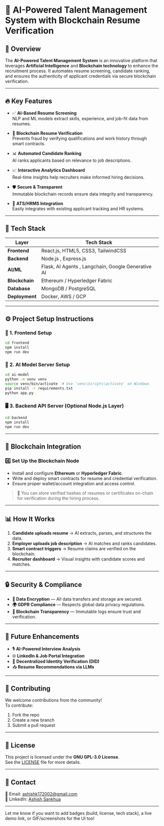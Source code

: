 

# 🚀 AI-Powered Talent Management System with Blockchain Resume Verification

## 📌 Overview  
The **AI-Powered Talent Management System** is an innovative platform that leverages **Artificial Intelligence** and **Blockchain technology** to enhance the recruitment process. It automates resume screening, candidate ranking, and ensures the authenticity of applicant credentials via secure blockchain verification.

---

## 🔥 Key Features
- ✅ **AI-Based Resume Screening**  
  NLP and ML models extract skills, experience, and job-fit data from resumes.

- 🔐 **Blockchain Resume Verification**  
  Prevents fraud by verifying qualifications and work history through smart contracts.

- 📊 **Automated Candidate Ranking**  
  AI ranks applicants based on relevance to job descriptions.

- 📈 **Interactive Analytics Dashboard**  
  Real-time insights help recruiters make informed hiring decisions.

- 🛡️ **Secure & Transparent**  
  Immutable blockchain records ensure data integrity and transparency.

- 🔄 **ATS/HRMS Integration**  
  Easily integrates with existing applicant tracking and HR systems.

---

## 🧰 Tech Stack

| Layer         | Tech Stack                                      |
|---------------|--------------------------------------------------|
| **Frontend**  | React.js, HTML5, CSS3, TailwindCSS                            |
| **Backend**   | Node.js , Express.js     |
| **AI/ML**     |  Flask,  AI Agents , Langchain, Google Generative AI            |
| **Blockchain**| Ethereum / Hyperledger Fabric                    |
| **Database**  | MongoDB / PostgreSQL                             |
| **Deployment**| Docker, AWS / GCP                                |

---

## ⚙️ Project Setup Instructions

### 🔧 1. Frontend Setup
```bash
cd frontend
npm install
npm run dev
```

### 🧠 2. AI Model Server Setup
```bash
cd ai-model
python -m venv venv
source venv/bin/activate  # Use `venv\Scripts\activate` on Windows
pip install -r requirements.txt
python app.py
```

### 🖥️ 3. Backend API Server (Optional Node.js Layer)
```bash
cd backend
npm install
npm run dev
```

---

## 🔗 Blockchain Integration

### 4️⃣ Set Up the Blockchain Node
- Install and configure **Ethereum** or **Hyperledger Fabric**.
- Write and deploy smart contracts for resume and credential verification.
- Ensure proper wallet/account integration and access control.

> 📍 You can store verified hashes of resumes or certificates on-chain for verification during the hiring process.

---

## 📊 How It Works

1. **Candidate uploads resume** → AI extracts, parses, and structures the data.
2. **Employer uploads job description** → AI matches and ranks candidates.
3. **Smart contract triggers** → Resume claims are verified on the blockchain.
4. **Recruiter dashboard** → Visual insights with candidate scores and matches.

---

## 🔒 Security & Compliance

- **🔐 Data Encryption** — All data transfers and storage are secured.
- **🌍 GDPR Compliance** — Respects global data privacy regulations.
- **🧾 Blockchain Transparency** — Immutable logs ensure trust and verification.

---

## 🚀 Future Enhancements

- 🎙️ **AI-Powered Interview Analysis**  
- 🌐 **LinkedIn & Job Portal Integration**  
- 🪪 **Decentralized Identity Verification (DID)**  
- 📥 **Resume Recommendations via LLMs**

---

## 🤝 Contributing

We welcome contributions from the community!  
To contribute:
1. Fork the repo
2. Create a new branch
3. Submit a pull request

---

## 📄 License

This project is licensed under the **GNU GPL-3.0 License**.  
See the [LICENSE](./LICENSE) file for more details.

---

## 📩 Contact

📧 Email: [ashishk172002@gmail.com](mailto:ashishk172002@gmail.com)  
🔗 LinkedIn: [Ashish Sankhua](https://www.linkedin.com/in/ashishsankhua1718)

---

Let me know if you want to add badges (build, license, tech stack), a live demo link, or GIF/screenshots for the UI too!